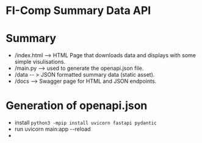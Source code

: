 # FI-Comp Summary Data API 

# Summary
- /index.html --> HTML Page that downloads data and displays with some simple visulisations. 
- /main.py --> used to generate the openapi.json file.  
- /data -- > JSON formatted summary data (static asset).
- /docs --> Swagger page for HTML and JSON endpoints.


# Generation of openapi.json
- install ```python3 -mpip install uvicorn fastapi pydantic```
- run uvicorn main:app --reload
- 